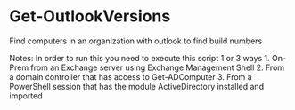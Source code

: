 # Get-OutlookVersions

Find computers in an organization with outlook to find build numbers

Notes: In order to run this you need to execute this script 1 or 3 ways
    1. On-Prem from an Exchange server using Exchange Management Shell
    2. From a domain controller that has access to Get-ADComputer
    3. From a PowerShell session that has the module ActiveDirectory installed and imported
